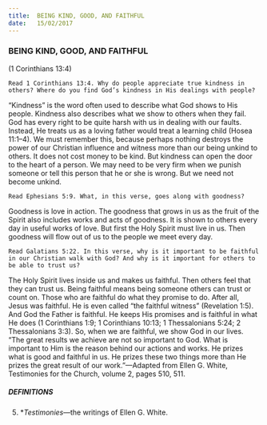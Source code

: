 ```yaml
---
title:  BEING KIND, GOOD, AND FAITHFUL
date:   15/02/2017
---
```


### BEING KIND, GOOD, AND FAITHFUL

(1 Corinthians 13:4)

`Read 1 Corinthians 13:4. Why do people appreciate true kindness in others? Where do you find God’s kindness in His dealings with people?`

“Kindness” is the word often used to describe what God shows to His people. Kindness also describes what we show to others when they fail. God has every right to be quite harsh with us in dealing with our faults. Instead, He treats us as a loving father would treat a learning child (Hosea 11:1–4). We must remember this, because perhaps nothing destroys the power of our Christian influence and witness more than our being unkind to others. It does not cost money to be kind. But kindness can open the door to the heart of a person. We may need to be very firm when we punish someone or tell this person that he or she is wrong. But we need not become unkind. 

`Read Ephesians 5:9. What, in this verse, goes along with goodness?` 

Goodness is love in action. The goodness that grows in us as the fruit of the Spirit also includes works and acts of goodness. It is shown to others every day in useful works of love. But first the Holy Spirit must live in us. Then goodness will flow out of us to the people we meet every day.

`Read Galatians 5:22. In this verse, why is it important to be faithful in our Christian walk with God? And why is it important for others to be able to trust us?`

The Holy Spirit lives inside us and makes us faithful. Then others feel that they can trust us. Being faithful means being someone others can trust or count on. Those who are faithful do what they promise to do. After all, Jesus was faithful. He is even called “the faithful witness” (Revelation 1:5). And God the Father is faithful. He keeps His promises and is faithful in what He does (1 Corinthians 1:9; 1 Corinthians 10:13; 1 Thessalonians 5:24; 2 Thessalonians 3:3). So, when we are faithful, we show God in our lives. “The great results we achieve are not so important to God. What is important to Him is the reason behind our actions and works. He prizes what is good and faithful in us. He prizes these two things more than He prizes the great result of our work.”—Adapted from Ellen G. White, Testimonies for the Church, volume 2, pages 510, 511.

##### DEFINITIONS

5. **Testimonies*—the writings of Ellen G. White.